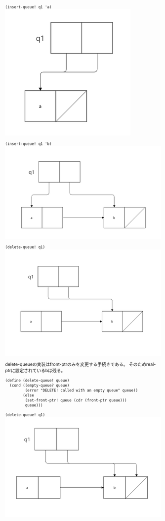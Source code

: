 `(insert-queue! q1 'a)`
![alt text](image.png)

`(insert-queue! q1 'b)`
![alt text](image-1.png)

`(delete-queue! q1)`
![alt text](image-2.png)

delete-queueの実装はfront-ptrのみを変更する手続きである。
そのためreal-ptrに設定されているbは残る。

```racket
(define (delete-queue! queue)
  (cond ((empty-queue? queue)
         (error "DELETE! called with an empty queue" queue))
        (else
         (set-front-ptr! queue (cdr (front-ptr queue)))
         queue))) 
 ```

`(delete-queue! q1)`
![alt text](image-3.png)